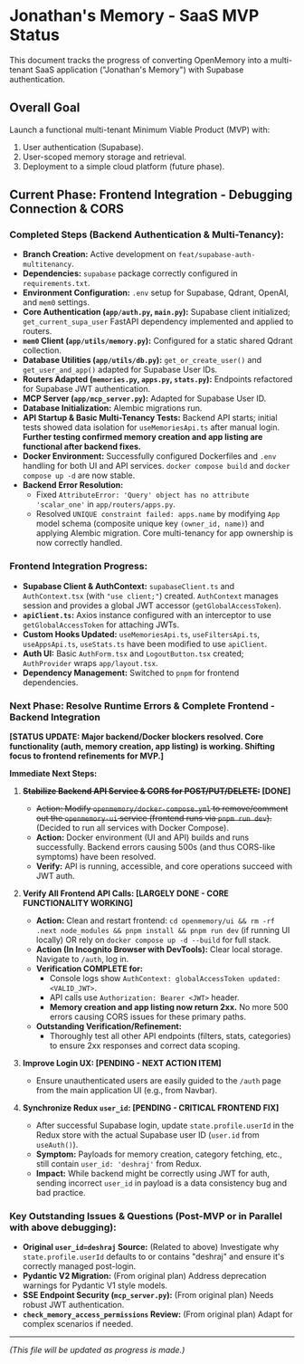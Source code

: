 # Jonathan's Memory - SaaS MVP Status

This document tracks the progress of converting OpenMemory into a multi-tenant SaaS application ("Jonathan's Memory") with Supabase authentication.

## Overall Goal
Launch a functional multi-tenant Minimum Viable Product (MVP) with:
1.  User authentication (Supabase).
2.  User-scoped memory storage and retrieval.
3.  Deployment to a simple cloud platform (future phase).

## Current Phase: Frontend Integration - Debugging Connection & CORS

### Completed Steps (Backend Authentication & Multi-Tenancy):
*   **Branch Creation:** Active development on `feat/supabase-auth-multitenancy`.
*   **Dependencies:** `supabase` package correctly configured in `requirements.txt`.
*   **Environment Configuration:** `.env` setup for Supabase, Qdrant, OpenAI, and `mem0` settings.
*   **Core Authentication (`app/auth.py`, `main.py`):** Supabase client initialized; `get_current_supa_user` FastAPI dependency implemented and applied to routers.
*   **`mem0` Client (`app/utils/memory.py`):** Configured for a static shared Qdrant collection.
*   **Database Utilities (`app/utils/db.py`):** `get_or_create_user()` and `get_user_and_app()` adapted for Supabase User IDs.
*   **Routers Adapted (`memories.py`, `apps.py`, `stats.py`):** Endpoints refactored for Supabase JWT authentication.
*   **MCP Server (`app/mcp_server.py`):** Adapted for Supabase User ID.
*   **Database Initialization:** Alembic migrations run.
*   **API Startup & Basic Multi-Tenancy Tests:** Backend API starts; initial tests showed data isolation for `useMemoriesApi.ts` after manual login. **Further testing confirmed memory creation and app listing are functional after backend fixes.**
*   **Docker Environment:** Successfully configured Dockerfiles and `.env` handling for both UI and API services. `docker compose build` and `docker compose up -d` are now stable.
*   **Backend Error Resolution:**
    *   Fixed `AttributeError: 'Query' object has no attribute 'scalar_one'` in `app/routers/apps.py`.
    *   Resolved `UNIQUE constraint failed: apps.name` by modifying `App` model schema (composite unique key `(owner_id, name)`) and applying Alembic migration. Core multi-tenancy for app ownership is now correctly handled.

### Frontend Integration Progress:
*   **Supabase Client & AuthContext:** `supabaseClient.ts` and `AuthContext.tsx` (with `"use client;"`) created. `AuthContext` manages session and provides a global JWT accessor (`getGlobalAccessToken`).
*   **`apiClient.ts`:** Axios instance configured with an interceptor to use `getGlobalAccessToken` for attaching JWTs.
*   **Custom Hooks Updated:** `useMemoriesApi.ts`, `useFiltersApi.ts`, `useAppsApi.ts`, `useStats.ts` have been modified to use `apiClient`.
*   **Auth UI:** Basic `AuthForm.tsx` and `LogoutButton.tsx` created; `AuthProvider` wraps `app/layout.tsx`.
*   **Dependency Management:** Switched to `pnpm` for frontend dependencies.

### Next Phase: Resolve Runtime Errors & Complete Frontend - Backend Integration

**[STATUS UPDATE: Major backend/Docker blockers resolved. Core functionality (auth, memory creation, app listing) is working. Shifting focus to frontend refinements for MVP.]**

**Immediate Next Steps:**

1.  **~~Stabilize Backend API Service & CORS for POST/PUT/DELETE:~~ [DONE]**
    *   ~~Action: Modify `openmemory/docker-compose.yml` to remove/comment out the `openmemory-ui` service (frontend runs via `pnpm run dev`).~~ (Decided to run all services with Docker Compose).
    *   **Action:** Docker environment (UI and API) builds and runs successfully. Backend errors causing 500s (and thus CORS-like symptoms) have been resolved.
    *   **Verify:** API is running, accessible, and core operations succeed with JWT auth.

2.  **Verify All Frontend API Calls: [LARGELY DONE - CORE FUNCTIONALITY WORKING]**
    *   **Action:** Clean and restart frontend: `cd openmemory/ui && rm -rf .next node_modules && pnpm install && pnpm run dev` (if running UI locally) OR rely on `docker compose up -d --build` for full stack.
    *   **Action (In Incognito Browser with DevTools):** Clear local storage. Navigate to `/auth`, log in.
    *   **Verification COMPLETE for:**
        *   Console logs show `AuthContext: globalAccessToken updated: <VALID_JWT>`.
        *   API calls use `Authorization: Bearer <JWT>` header.
        *   **Memory creation and app listing now return 2xx.** No more 500 errors causing CORS issues for these primary paths.
    *   **Outstanding Verification/Refinement:**
        *   Thoroughly test all other API endpoints (filters, stats, categories) to ensure 2xx responses and correct data scoping.

3.  **Improve Login UX: [PENDING - NEXT ACTION ITEM]**
    *   Ensure unauthenticated users are easily guided to the `/auth` page from the main application UI (e.g., from Navbar).

4.  **Synchronize Redux `user_id`: [PENDING - CRITICAL FRONTEND FIX]**
    *   After successful Supabase login, update `state.profile.userId` in the Redux store with the actual Supabase user ID (`user.id` from `useAuth()`).
    *   **Symptom:** Payloads for memory creation, category fetching, etc., still contain `user_id: 'deshraj'` from Redux.
    *   **Impact:** While backend might be correctly using JWT for auth, sending incorrect `user_id` in payload is a data consistency bug and bad practice.

### Key Outstanding Issues & Questions (Post-MVP or in Parallel with above debugging):
*   **Original `user_id=deshraj` Source:** (Related to above) Investigate why `state.profile.userId` defaults to or contains "deshraj" and ensure it's correctly managed post-login.
*   **Pydantic V2 Migration:** (From original plan) Address deprecation warnings for Pydantic V1 style models.
*   **SSE Endpoint Security (`mcp_server.py`):** (From original plan) Needs robust JWT authentication.
*   **`check_memory_access_permissions` Review:** (From original plan) Adapt for complex scenarios if needed.

---
*(This file will be updated as progress is made.)* 